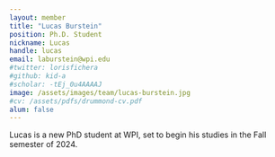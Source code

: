 ```yaml
---
layout: member
title: "Lucas Burstein"
position: Ph.D. Student
nickname: Lucas
handle: lucas
email: laburstein@wpi.edu
#twitter: lorisfichera
#github: kid-a
#scholar: -tEj_0u4AAAAJ
image: /assets/images/team/lucas-burstein.jpg
#cv: /assets/pdfs/drummond-cv.pdf
alum: false
---
```

Lucas is a new PhD student at WPI, set to begin his studies in the Fall semester of 2024.
